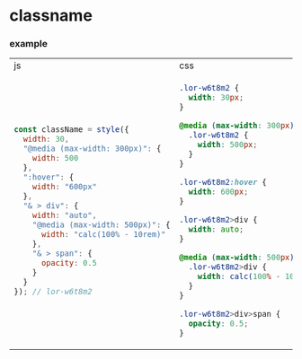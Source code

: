 # classname

### example

<table>

<tr>
<td>

<img width=322/>
js

</td>
<td>

<img width=322/>
css

</td>
</tr>

<tr>
<td>

```javascript
const className = style({
  width: 30,
  "@media (max-width: 300px)": {
    width: 500
  },
  ":hover": {
    width: "600px"
  },
  "& > div": {
    width: "auto",
    "@media (max-width: 500px)": {
      width: "calc(100% - 10rem)"
    },
    "& > span": {
      opacity: 0.5
    }
  }
}); // lor-w6t8m2
```

</td>

<td>

```css
.lor-w6t8m2 {
  width: 30px;
}

@media (max-width: 300px) {
  .lor-w6t8m2 {
    width: 500px;
  }
}

.lor-w6t8m2:hover {
  width: 600px;
}

.lor-w6t8m2>div {
  width: auto;
}

@media (max-width: 500px) {
  .lor-w6t8m2>div {
    width: calc(100% - 10rem);
  }
}

.lor-w6t8m2>div>span {
  opacity: 0.5;
}
```

</td>
</tr>


</table>
